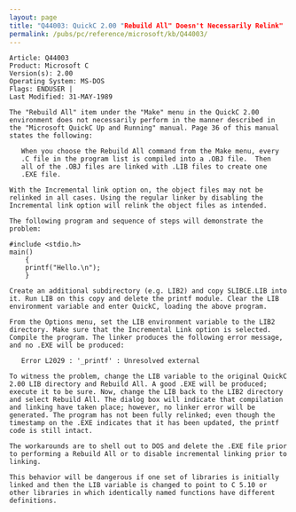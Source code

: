 ```yaml
---
layout: page
title: "Q44003: QuickC 2.00 "Rebuild All" Doesn't Necessarily Relink"
permalink: /pubs/pc/reference/microsoft/kb/Q44003/
---
```


	Article: Q44003
	Product: Microsoft C
	Version(s): 2.00
	Operating System: MS-DOS
	Flags: ENDUSER |
	Last Modified: 31-MAY-1989
	
	The "Rebuild All" item under the "Make" menu in the QuickC 2.00
	environment does not necessarily perform in the manner described in
	the "Microsoft QuickC Up and Running" manual. Page 36 of this manual
	states the following:
	
	   When you choose the Rebuild All command from the Make menu, every
	   .C file in the program list is compiled into a .OBJ file.  Then
	   all of the .OBJ files are linked with .LIB files to create one
	   .EXE file.
	
	With the Incremental link option on, the object files may not be
	relinked in all cases. Using the regular linker by disabling the
	Incremental link option will relink the object files as intended.
	
	The following program and sequence of steps will demonstrate the
	problem:
	
	#include <stdio.h>
	main()
	    {
	    printf("Hello.\n");
	    }
	
	Create an additional subdirectory (e.g. LIB2) and copy SLIBCE.LIB into
	it. Run LIB on this copy and delete the printf module. Clear the LIB
	environment variable and enter QuickC, loading the above program.
	
	From the Options menu, set the LIB environment variable to the LIB2
	directory. Make sure that the Incremental Link option is selected.
	Compile the program. The linker produces the following error message,
	and no .EXE will be produced:
	
	   Error L2029 : '_printf' : Unresolved external
	
	To witness the problem, change the LIB variable to the original QuickC
	2.00 LIB directory and Rebuild All. A good .EXE will be produced;
	execute it to be sure. Now, change the LIB back to the LIB2 directory
	and select Rebuild All. The dialog box will indicate that compilation
	and linking have taken place; however, no linker error will be
	generated. The program has not been fully relinked; even though the
	timestamp on the .EXE indicates that it has been updated, the printf
	code is still intact.
	
	The workarounds are to shell out to DOS and delete the .EXE file prior
	to performing a Rebuild All or to disable incremental linking prior to
	linking.
	
	This behavior will be dangerous if one set of libraries is initially
	linked and then the LIB variable is changed to point to C 5.10 or
	other libraries in which identically named functions have different
	definitions.
